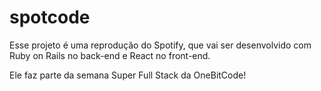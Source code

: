 # spotcode
Esse projeto é uma reprodução do Spotify, que vai ser desenvolvido com Ruby on Rails no back-end e React no front-end.

Ele faz parte da semana Super Full Stack da OneBitCode!
